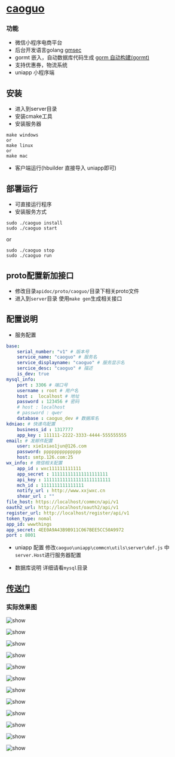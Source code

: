 # [caoguo](https://github.com/xxjwxc/caoguo)

### 功能

- 微信小程序电商平台
- 后台开发语言golang  [gmsec](https://github.com/gmsec/gmsec)
- gormt 嵌入，自动数据库代码生成 [gorm 自动构建(gormt)](https://github.com/xxjwxc/gormt)
- 支持优惠券，物流系统
- uniapp 小程序端



## 安装

- 进入到server目录
- 安装cmake工具
- 安装服务器
```
make windows
or
make linux
or 
make mac 
```
- 客户端运行(hbuilder 直接导入 uniapp即可)
  
## 部署运行

- 可直接运行程序
- 安装服务方式
```
sudo ./caoguo install
sudo ./caoguo start
```
or 
```
sudo ./caoguo stop
sudo ./caoguo run
```


## proto配置新加接口
- 修改目录`apidoc/proto/caoguo/`目录下相关proto文件
- 进入到`server`目录 使用`make gen`生成相关接口

## 配置说明
- 服务配置
```yaml
base:
    serial_number: "v1" # 版本号
    service_name: "caoguo" # 服务名
    service_displayname: "caoguo" # 服务显示名
    sercice_desc: "caoguo" # 描述
    is_dev: true
mysql_info:
    port : 3306 # 端口号
    username : root # 用户名
    host :  localhost # 地址
    password : 123456 # 密码
    # host : localhost
    # password : qwer
    database : caoguo_dev # 数据库名
kdniao: # 快递鸟配置
    business_id : 1317777
    app_key : 111111-2222-3333-4444-555555555
email: # 发邮件配置
    user: xie1xiao1jun@126.com
    password: pppppppppppppp
    host: smtp.126.com:25
wx_info: # 微信相关配置
    app_id : wxc111111111111
    app_secret : 111111111111111111111
    api_key : 1111111111111111111111111
    mch_id : 1111111111111111
    notify_url : http://www.xxjwxc.cn
    shear_url : ""
file_host: https://localhost/commcn/api/v1
oauth2_url: http://localhost/oauth2/api/v1
register_url: http://localhost/register/api/v1
token_type: nomal
app_id: wwwthings
app_secret: 4EE0A9A43B9B911C067BEE5CC50A9972
port : 8001
```
- uniapp 配置
 修改`caoguo\uniapp\commcn\utils\server\def.js` 中 `server.Host`进行服务器配置

 - 数据库说明
  详细请看`mysql`目录

## [传送门](https://github.com/xxjwxc/caoguo)

### 实际效果图

![show](/image/1.jpg)

![show](/image/2.jpg)

![show](/image/3.jpg)

![show](/image/4.jpg)

![show](/image/5.jpg)

![show](/image/6.jpg)

![show](/image/7.jpg)

![show](/image/8.jpg)

![show](/image/9.jpg)

![show](/image/10.jpg)

![show](/image/11.jpg)

![show](/image/12.jpg)



